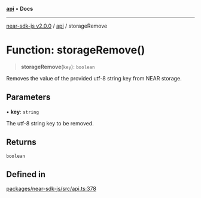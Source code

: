 [**api**](../README.md) • **Docs**

***

[near-sdk-js v2.0.0](../../packages.md) / [api](../README.md) / storageRemove

# Function: storageRemove()

> **storageRemove**(`key`): `boolean`

Removes the value of the provided utf-8 string key from NEAR storage.

## Parameters

• **key**: `string`

The utf-8 string key to be removed.

## Returns

`boolean`

## Defined in

[packages/near-sdk-js/src/api.ts:378](https://github.com/near/near-sdk-js/blob/b58ac04fc6dff2f1120e9098c0cb059493486598/packages/near-sdk-js/src/api.ts#L378)
